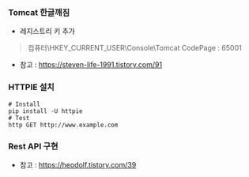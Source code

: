 

### Tomcat 한글깨짐
- 레지스트리 키 추가 
> 컴퓨터\HKEY_CURRENT_USER\Console\Tomcat
> CodePage : 65001
- 참고 : https://steven-life-1991.tistory.com/91


### HTTPIE 설치
```
# Install
pip install -U httpie
# Test
http GET http://www.example.com
```

### Rest API 구현
- 참고 : https://heodolf.tistory.com/39
